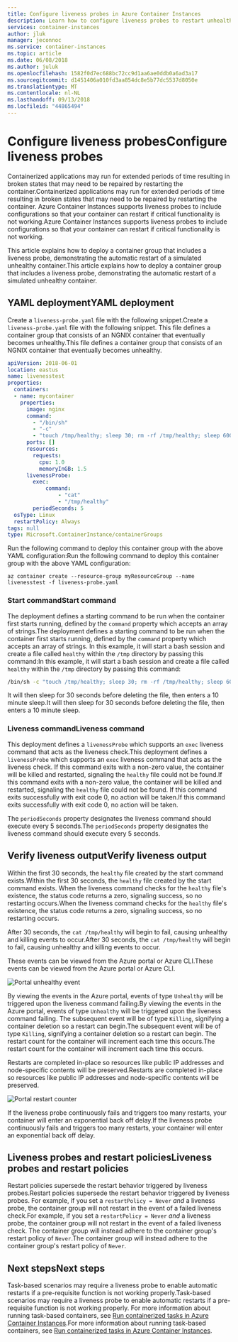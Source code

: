 ```yaml
---
title: Configure liveness probes in Azure Container Instances
description: Learn how to configure liveness probes to restart unhealthy containers in Azure Container Instances
services: container-instances
author: jluk
manager: jeconnoc
ms.service: container-instances
ms.topic: article
ms.date: 06/08/2018
ms.author: juluk
ms.openlocfilehash: 1582f0d7ec688bc72cc9d1aa6ae0ddb0a6ad3a17
ms.sourcegitcommit: d1451406a010fd3aa854dc8e5b77dc5537d8050e
ms.translationtype: MT
ms.contentlocale: nl-NL
ms.lasthandoff: 09/13/2018
ms.locfileid: "44865494"
---
```

# <a name="configure-liveness-probes"></a><span data-ttu-id="4c5bb-103">Configure liveness probes</span><span class="sxs-lookup"><span data-stu-id="4c5bb-103">Configure liveness probes</span></span>

<span data-ttu-id="4c5bb-104">Containerized applications may run for extended periods of time resulting in broken states that may need to be repaired by restarting the container.</span><span class="sxs-lookup"><span data-stu-id="4c5bb-104">Containerized applications may run for extended periods of time resulting in broken states that may need to be repaired by restarting the container.</span></span> <span data-ttu-id="4c5bb-105">Azure Container Instances supports liveness probes to include configurations so that your container can restart if critical functionality is not working.</span><span class="sxs-lookup"><span data-stu-id="4c5bb-105">Azure Container Instances supports liveness probes to include configurations so that your container can restart if critical functionality is not working.</span></span>

<span data-ttu-id="4c5bb-106">This article explains how to deploy a container group that includes a liveness probe, demonstrating the automatic restart of a simulated unhealthy container.</span><span class="sxs-lookup"><span data-stu-id="4c5bb-106">This article explains how to deploy a container group that includes a liveness probe, demonstrating the automatic restart of a simulated unhealthy container.</span></span>

## <a name="yaml-deployment"></a><span data-ttu-id="4c5bb-107">YAML deployment</span><span class="sxs-lookup"><span data-stu-id="4c5bb-107">YAML deployment</span></span>

<span data-ttu-id="4c5bb-108">Create a `liveness-probe.yaml` file with the following snippet.</span><span class="sxs-lookup"><span data-stu-id="4c5bb-108">Create a `liveness-probe.yaml` file with the following snippet.</span></span> <span data-ttu-id="4c5bb-109">This file defines a container group that consists of an NGNIX container that eventually becomes unhealthy.</span><span class="sxs-lookup"><span data-stu-id="4c5bb-109">This file defines a container group that consists of an NGNIX container that eventually becomes unhealthy.</span></span>

```yaml
apiVersion: 2018-06-01
location: eastus
name: livenesstest
properties:
  containers:
  - name: mycontainer
    properties:
      image: nginx
      command:
        - "/bin/sh"
        - "-c"
        - "touch /tmp/healthy; sleep 30; rm -rf /tmp/healthy; sleep 600"
      ports: []
      resources:
        requests:
          cpu: 1.0
          memoryInGB: 1.5
      livenessProbe:
        exec:
            command:
                - "cat"
                - "/tmp/healthy"
        periodSeconds: 5
  osType: Linux
  restartPolicy: Always
tags: null
type: Microsoft.ContainerInstance/containerGroups
```

<span data-ttu-id="4c5bb-110">Run the following command to deploy this container group with the above YAML configuration:</span><span class="sxs-lookup"><span data-stu-id="4c5bb-110">Run the following command to deploy this container group with the above YAML configuration:</span></span>

```azurecli-interactive
az container create --resource-group myResourceGroup --name livenesstest -f liveness-probe.yaml
```

### <a name="start-command"></a><span data-ttu-id="4c5bb-111">Start command</span><span class="sxs-lookup"><span data-stu-id="4c5bb-111">Start command</span></span>

<span data-ttu-id="4c5bb-112">The deployment defines a starting command to be run when the container first starts running, defined by the `command` property which accepts an array of strings.</span><span class="sxs-lookup"><span data-stu-id="4c5bb-112">The deployment defines a starting command to be run when the container first starts running, defined by the `command` property which accepts an array of strings.</span></span> <span data-ttu-id="4c5bb-113">In this example, it will start a bash session and create a file called `healthy` within the `/tmp` directory by passing this command:</span><span class="sxs-lookup"><span data-stu-id="4c5bb-113">In this example, it will start a bash session and create a file called `healthy` within the `/tmp` directory by passing this command:</span></span>

```bash
/bin/sh -c "touch /tmp/healthy; sleep 30; rm -rf /tmp/healthy; sleep 600"
```

 <span data-ttu-id="4c5bb-114">It will then sleep for 30 seconds before deleting the file, then enters a 10 minute sleep.</span><span class="sxs-lookup"><span data-stu-id="4c5bb-114">It will then sleep for 30 seconds before deleting the file, then enters a 10 minute sleep.</span></span>

### <a name="liveness-command"></a><span data-ttu-id="4c5bb-115">Liveness command</span><span class="sxs-lookup"><span data-stu-id="4c5bb-115">Liveness command</span></span>

<span data-ttu-id="4c5bb-116">This deployment defines a `livenessProbe` which supports an `exec` liveness command that acts as the liveness check.</span><span class="sxs-lookup"><span data-stu-id="4c5bb-116">This deployment defines a `livenessProbe` which supports an `exec` liveness command that acts as the liveness check.</span></span> <span data-ttu-id="4c5bb-117">If this command exits with a non-zero value, the container will be killed and restarted, signaling the `healthy` file could not be found.</span><span class="sxs-lookup"><span data-stu-id="4c5bb-117">If this command exits with a non-zero value, the container will be killed and restarted, signaling the `healthy` file could not be found.</span></span> <span data-ttu-id="4c5bb-118">If this command exits successfully with exit code 0, no action will be taken.</span><span class="sxs-lookup"><span data-stu-id="4c5bb-118">If this command exits successfully with exit code 0, no action will be taken.</span></span>

<span data-ttu-id="4c5bb-119">The `periodSeconds` property designates the liveness command should execute every 5 seconds.</span><span class="sxs-lookup"><span data-stu-id="4c5bb-119">The `periodSeconds` property designates the liveness command should execute every 5 seconds.</span></span>

## <a name="verify-liveness-output"></a><span data-ttu-id="4c5bb-120">Verify liveness output</span><span class="sxs-lookup"><span data-stu-id="4c5bb-120">Verify liveness output</span></span>

<span data-ttu-id="4c5bb-121">Within the first 30 seconds, the `healthy` file created by the start command exists.</span><span class="sxs-lookup"><span data-stu-id="4c5bb-121">Within the first 30 seconds, the `healthy` file created by the start command exists.</span></span> <span data-ttu-id="4c5bb-122">When the liveness command checks for the `healthy` file's existence, the status code returns a zero, signaling success, so no restarting occurs.</span><span class="sxs-lookup"><span data-stu-id="4c5bb-122">When the liveness command checks for the `healthy` file's existence, the status code returns a zero, signaling success, so no restarting occurs.</span></span>

<span data-ttu-id="4c5bb-123">After 30 seconds, the `cat /tmp/healthy` will begin to fail, causing unhealthy and killing events to occur.</span><span class="sxs-lookup"><span data-stu-id="4c5bb-123">After 30 seconds, the `cat /tmp/healthy` will begin to fail, causing unhealthy and killing events to occur.</span></span>

<span data-ttu-id="4c5bb-124">These events can be viewed from the Azure portal or Azure CLI.</span><span class="sxs-lookup"><span data-stu-id="4c5bb-124">These events can be viewed from the Azure portal or Azure CLI.</span></span>

![Portal unhealthy event][portal-unhealthy]

<span data-ttu-id="4c5bb-126">By viewing the events in the Azure portal, events of type `Unhealthy` will be triggered upon the liveness command failing.</span><span class="sxs-lookup"><span data-stu-id="4c5bb-126">By viewing the events in the Azure portal, events of type `Unhealthy` will be triggered upon the liveness command failing.</span></span> <span data-ttu-id="4c5bb-127">The subsequent event will be of type `Killing`, signifying a container deletion so a restart can begin.</span><span class="sxs-lookup"><span data-stu-id="4c5bb-127">The subsequent event will be of type `Killing`, signifying a container deletion so a restart can begin.</span></span> <span data-ttu-id="4c5bb-128">The restart count for the container will increment each time this occurs.</span><span class="sxs-lookup"><span data-stu-id="4c5bb-128">The restart count for the container will increment each time this occurs.</span></span>

<span data-ttu-id="4c5bb-129">Restarts are completed in-place so resources like public IP addresses and node-specific contents will be preserved.</span><span class="sxs-lookup"><span data-stu-id="4c5bb-129">Restarts are completed in-place so resources like public IP addresses and node-specific contents will be preserved.</span></span>

![Portal restart counter][portal-restart]

<span data-ttu-id="4c5bb-131">If the liveness probe continuously fails and triggers too many restarts, your container will enter an exponential back off delay.</span><span class="sxs-lookup"><span data-stu-id="4c5bb-131">If the liveness probe continuously fails and triggers too many restarts, your container will enter an exponential back off delay.</span></span>

## <a name="liveness-probes-and-restart-policies"></a><span data-ttu-id="4c5bb-132">Liveness probes and restart policies</span><span class="sxs-lookup"><span data-stu-id="4c5bb-132">Liveness probes and restart policies</span></span>

<span data-ttu-id="4c5bb-133">Restart policies supersede the restart behavior triggered by liveness probes.</span><span class="sxs-lookup"><span data-stu-id="4c5bb-133">Restart policies supersede the restart behavior triggered by liveness probes.</span></span> <span data-ttu-id="4c5bb-134">For example, if you set a `restartPolicy = Never` *and* a liveness probe, the container group will not restart in the event of a failed liveness check.</span><span class="sxs-lookup"><span data-stu-id="4c5bb-134">For example, if you set a `restartPolicy = Never` *and* a liveness probe, the container group will not restart in the event of a failed liveness check.</span></span> <span data-ttu-id="4c5bb-135">The container group will instead adhere to the container group's restart policy of `Never`.</span><span class="sxs-lookup"><span data-stu-id="4c5bb-135">The container group will instead adhere to the container group's restart policy of `Never`.</span></span>

## <a name="next-steps"></a><span data-ttu-id="4c5bb-136">Next steps</span><span class="sxs-lookup"><span data-stu-id="4c5bb-136">Next steps</span></span>

<span data-ttu-id="4c5bb-137">Task-based scenarios may require a liveness probe to enable automatic restarts if a pre-requisite function is not working properly.</span><span class="sxs-lookup"><span data-stu-id="4c5bb-137">Task-based scenarios may require a liveness probe to enable automatic restarts if a pre-requisite function is not working properly.</span></span> <span data-ttu-id="4c5bb-138">For more information about running task-based containers, see [Run containerized tasks in Azure Container Instances](container-instances-restart-policy.md).</span><span class="sxs-lookup"><span data-stu-id="4c5bb-138">For more information about running task-based containers, see [Run containerized tasks in Azure Container Instances](container-instances-restart-policy.md).</span></span>

<!-- IMAGES -->
[portal-unhealthy]: ./media/container-instances-liveness-probe/unhealthy-killing.png
[portal-restart]: ./media/container-instances-liveness-probe/portal-restart.png
